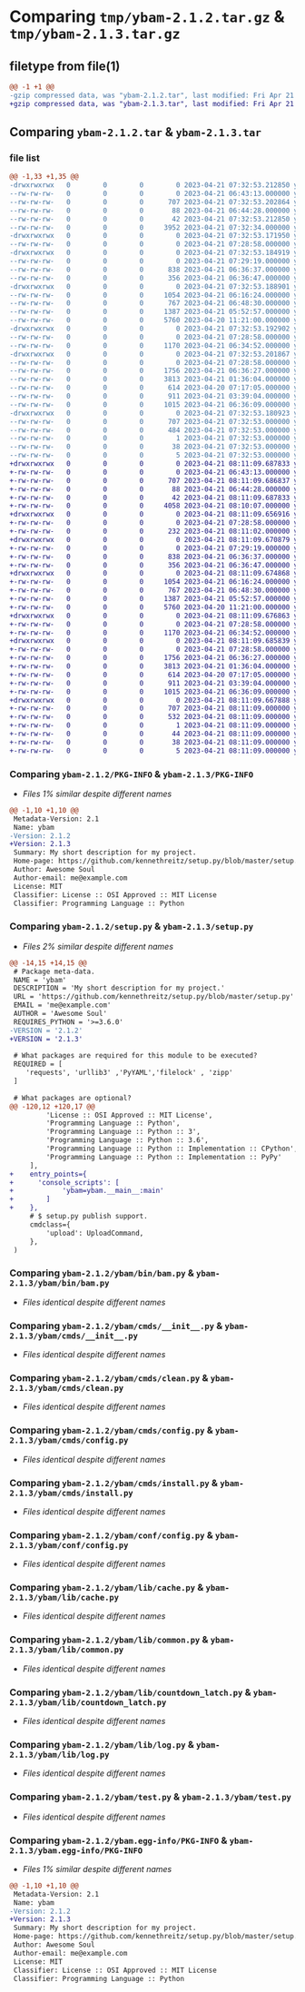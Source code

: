 # Comparing `tmp/ybam-2.1.2.tar.gz` & `tmp/ybam-2.1.3.tar.gz`

## filetype from file(1)

```diff
@@ -1 +1 @@
-gzip compressed data, was "ybam-2.1.2.tar", last modified: Fri Apr 21 07:32:53 2023, max compression
+gzip compressed data, was "ybam-2.1.3.tar", last modified: Fri Apr 21 08:11:09 2023, max compression
```

## Comparing `ybam-2.1.2.tar` & `ybam-2.1.3.tar`

### file list

```diff
@@ -1,33 +1,35 @@
-drwxrwxrwx   0        0        0        0 2023-04-21 07:32:53.212850 ybam-2.1.2/
--rw-rw-rw-   0        0        0        0 2023-04-21 06:43:13.000000 ybam-2.1.2/LICENSE
--rw-rw-rw-   0        0        0      707 2023-04-21 07:32:53.202864 ybam-2.1.2/PKG-INFO
--rw-rw-rw-   0        0        0       88 2023-04-21 06:44:28.000000 ybam-2.1.2/README.rst
--rw-rw-rw-   0        0        0       42 2023-04-21 07:32:53.212850 ybam-2.1.2/setup.cfg
--rw-rw-rw-   0        0        0     3952 2023-04-21 07:32:34.000000 ybam-2.1.2/setup.py
-drwxrwxrwx   0        0        0        0 2023-04-21 07:32:53.171950 ybam-2.1.2/ybam/
--rw-rw-rw-   0        0        0        0 2023-04-21 07:28:58.000000 ybam-2.1.2/ybam/__init__.py
-drwxrwxrwx   0        0        0        0 2023-04-21 07:32:53.184919 ybam-2.1.2/ybam/bin/
--rw-rw-rw-   0        0        0        0 2023-04-21 07:29:19.000000 ybam-2.1.2/ybam/bin/__init__.py
--rw-rw-rw-   0        0        0      838 2023-04-21 06:36:37.000000 ybam-2.1.2/ybam/bin/bam.py
--rw-rw-rw-   0        0        0      356 2023-04-21 06:36:47.000000 ybam-2.1.2/ybam/bin/base_commond.py
-drwxrwxrwx   0        0        0        0 2023-04-21 07:32:53.188901 ybam-2.1.2/ybam/cmds/
--rw-rw-rw-   0        0        0     1054 2023-04-21 06:16:24.000000 ybam-2.1.2/ybam/cmds/__init__.py
--rw-rw-rw-   0        0        0      767 2023-04-21 06:48:30.000000 ybam-2.1.2/ybam/cmds/clean.py
--rw-rw-rw-   0        0        0     1387 2023-04-21 05:52:57.000000 ybam-2.1.2/ybam/cmds/config.py
--rw-rw-rw-   0        0        0     5760 2023-04-20 11:21:00.000000 ybam-2.1.2/ybam/cmds/install.py
-drwxrwxrwx   0        0        0        0 2023-04-21 07:32:53.192902 ybam-2.1.2/ybam/conf/
--rw-rw-rw-   0        0        0        0 2023-04-21 07:28:58.000000 ybam-2.1.2/ybam/conf/__init__.py
--rw-rw-rw-   0        0        0     1170 2023-04-21 06:34:52.000000 ybam-2.1.2/ybam/conf/config.py
-drwxrwxrwx   0        0        0        0 2023-04-21 07:32:53.201867 ybam-2.1.2/ybam/lib/
--rw-rw-rw-   0        0        0        0 2023-04-21 07:28:58.000000 ybam-2.1.2/ybam/lib/__init__.py
--rw-rw-rw-   0        0        0     1756 2023-04-21 06:36:27.000000 ybam-2.1.2/ybam/lib/cache.py
--rw-rw-rw-   0        0        0     3813 2023-04-21 01:36:04.000000 ybam-2.1.2/ybam/lib/common.py
--rw-rw-rw-   0        0        0      614 2023-04-20 07:17:05.000000 ybam-2.1.2/ybam/lib/countdown_latch.py
--rw-rw-rw-   0        0        0      911 2023-04-21 03:39:04.000000 ybam-2.1.2/ybam/lib/log.py
--rw-rw-rw-   0        0        0     1015 2023-04-21 06:36:09.000000 ybam-2.1.2/ybam/test.py
-drwxrwxrwx   0        0        0        0 2023-04-21 07:32:53.180923 ybam-2.1.2/ybam.egg-info/
--rw-rw-rw-   0        0        0      707 2023-04-21 07:32:53.000000 ybam-2.1.2/ybam.egg-info/PKG-INFO
--rw-rw-rw-   0        0        0      484 2023-04-21 07:32:53.000000 ybam-2.1.2/ybam.egg-info/SOURCES.txt
--rw-rw-rw-   0        0        0        1 2023-04-21 07:32:53.000000 ybam-2.1.2/ybam.egg-info/dependency_links.txt
--rw-rw-rw-   0        0        0       38 2023-04-21 07:32:53.000000 ybam-2.1.2/ybam.egg-info/requires.txt
--rw-rw-rw-   0        0        0        5 2023-04-21 07:32:53.000000 ybam-2.1.2/ybam.egg-info/top_level.txt
+drwxrwxrwx   0        0        0        0 2023-04-21 08:11:09.687833 ybam-2.1.3/
+-rw-rw-rw-   0        0        0        0 2023-04-21 06:43:13.000000 ybam-2.1.3/LICENSE
+-rw-rw-rw-   0        0        0      707 2023-04-21 08:11:09.686837 ybam-2.1.3/PKG-INFO
+-rw-rw-rw-   0        0        0       88 2023-04-21 06:44:28.000000 ybam-2.1.3/README.rst
+-rw-rw-rw-   0        0        0       42 2023-04-21 08:11:09.687833 ybam-2.1.3/setup.cfg
+-rw-rw-rw-   0        0        0     4058 2023-04-21 08:10:07.000000 ybam-2.1.3/setup.py
+drwxrwxrwx   0        0        0        0 2023-04-21 08:11:09.656916 ybam-2.1.3/ybam/
+-rw-rw-rw-   0        0        0        0 2023-04-21 07:28:58.000000 ybam-2.1.3/ybam/__init__.py
+-rw-rw-rw-   0        0        0      232 2023-04-21 08:11:02.000000 ybam-2.1.3/ybam/__main__.py
+drwxrwxrwx   0        0        0        0 2023-04-21 08:11:09.670879 ybam-2.1.3/ybam/bin/
+-rw-rw-rw-   0        0        0        0 2023-04-21 07:29:19.000000 ybam-2.1.3/ybam/bin/__init__.py
+-rw-rw-rw-   0        0        0      838 2023-04-21 06:36:37.000000 ybam-2.1.3/ybam/bin/bam.py
+-rw-rw-rw-   0        0        0      356 2023-04-21 06:36:47.000000 ybam-2.1.3/ybam/bin/base_commond.py
+drwxrwxrwx   0        0        0        0 2023-04-21 08:11:09.674868 ybam-2.1.3/ybam/cmds/
+-rw-rw-rw-   0        0        0     1054 2023-04-21 06:16:24.000000 ybam-2.1.3/ybam/cmds/__init__.py
+-rw-rw-rw-   0        0        0      767 2023-04-21 06:48:30.000000 ybam-2.1.3/ybam/cmds/clean.py
+-rw-rw-rw-   0        0        0     1387 2023-04-21 05:52:57.000000 ybam-2.1.3/ybam/cmds/config.py
+-rw-rw-rw-   0        0        0     5760 2023-04-20 11:21:00.000000 ybam-2.1.3/ybam/cmds/install.py
+drwxrwxrwx   0        0        0        0 2023-04-21 08:11:09.676863 ybam-2.1.3/ybam/conf/
+-rw-rw-rw-   0        0        0        0 2023-04-21 07:28:58.000000 ybam-2.1.3/ybam/conf/__init__.py
+-rw-rw-rw-   0        0        0     1170 2023-04-21 06:34:52.000000 ybam-2.1.3/ybam/conf/config.py
+drwxrwxrwx   0        0        0        0 2023-04-21 08:11:09.685839 ybam-2.1.3/ybam/lib/
+-rw-rw-rw-   0        0        0        0 2023-04-21 07:28:58.000000 ybam-2.1.3/ybam/lib/__init__.py
+-rw-rw-rw-   0        0        0     1756 2023-04-21 06:36:27.000000 ybam-2.1.3/ybam/lib/cache.py
+-rw-rw-rw-   0        0        0     3813 2023-04-21 01:36:04.000000 ybam-2.1.3/ybam/lib/common.py
+-rw-rw-rw-   0        0        0      614 2023-04-20 07:17:05.000000 ybam-2.1.3/ybam/lib/countdown_latch.py
+-rw-rw-rw-   0        0        0      911 2023-04-21 03:39:04.000000 ybam-2.1.3/ybam/lib/log.py
+-rw-rw-rw-   0        0        0     1015 2023-04-21 06:36:09.000000 ybam-2.1.3/ybam/test.py
+drwxrwxrwx   0        0        0        0 2023-04-21 08:11:09.667888 ybam-2.1.3/ybam.egg-info/
+-rw-rw-rw-   0        0        0      707 2023-04-21 08:11:09.000000 ybam-2.1.3/ybam.egg-info/PKG-INFO
+-rw-rw-rw-   0        0        0      532 2023-04-21 08:11:09.000000 ybam-2.1.3/ybam.egg-info/SOURCES.txt
+-rw-rw-rw-   0        0        0        1 2023-04-21 08:11:09.000000 ybam-2.1.3/ybam.egg-info/dependency_links.txt
+-rw-rw-rw-   0        0        0       44 2023-04-21 08:11:09.000000 ybam-2.1.3/ybam.egg-info/entry_points.txt
+-rw-rw-rw-   0        0        0       38 2023-04-21 08:11:09.000000 ybam-2.1.3/ybam.egg-info/requires.txt
+-rw-rw-rw-   0        0        0        5 2023-04-21 08:11:09.000000 ybam-2.1.3/ybam.egg-info/top_level.txt
```

### Comparing `ybam-2.1.2/PKG-INFO` & `ybam-2.1.3/PKG-INFO`

 * *Files 1% similar despite different names*

```diff
@@ -1,10 +1,10 @@
 Metadata-Version: 2.1
 Name: ybam
-Version: 2.1.2
+Version: 2.1.3
 Summary: My short description for my project.
 Home-page: https://github.com/kennethreitz/setup.py/blob/master/setup.py
 Author: Awesome Soul
 Author-email: me@example.com
 License: MIT
 Classifier: License :: OSI Approved :: MIT License
 Classifier: Programming Language :: Python
```

### Comparing `ybam-2.1.2/setup.py` & `ybam-2.1.3/setup.py`

 * *Files 2% similar despite different names*

```diff
@@ -14,15 +14,15 @@
 # Package meta-data.
 NAME = 'ybam'
 DESCRIPTION = 'My short description for my project.'
 URL = 'https://github.com/kennethreitz/setup.py/blob/master/setup.py'
 EMAIL = 'me@example.com'
 AUTHOR = 'Awesome Soul'
 REQUIRES_PYTHON = '>=3.6.0'
-VERSION = '2.1.2'
+VERSION = '2.1.3'
 
 # What packages are required for this module to be executed?
 REQUIRED = [
    'requests', 'urllib3' ,'PyYAML','filelock' , 'zipp'
 ]
 
 # What packages are optional?
@@ -120,12 +120,17 @@
         'License :: OSI Approved :: MIT License',
         'Programming Language :: Python',
         'Programming Language :: Python :: 3',
         'Programming Language :: Python :: 3.6',
         'Programming Language :: Python :: Implementation :: CPython',
         'Programming Language :: Python :: Implementation :: PyPy'
     ],
+    entry_points={
+      'console_scripts': [
+            'ybam=ybam.__main__:main'
+        ]
+    },
     # $ setup.py publish support.
     cmdclass={
         'upload': UploadCommand,
     },
 )
```

### Comparing `ybam-2.1.2/ybam/bin/bam.py` & `ybam-2.1.3/ybam/bin/bam.py`

 * *Files identical despite different names*

### Comparing `ybam-2.1.2/ybam/cmds/__init__.py` & `ybam-2.1.3/ybam/cmds/__init__.py`

 * *Files identical despite different names*

### Comparing `ybam-2.1.2/ybam/cmds/clean.py` & `ybam-2.1.3/ybam/cmds/clean.py`

 * *Files identical despite different names*

### Comparing `ybam-2.1.2/ybam/cmds/config.py` & `ybam-2.1.3/ybam/cmds/config.py`

 * *Files identical despite different names*

### Comparing `ybam-2.1.2/ybam/cmds/install.py` & `ybam-2.1.3/ybam/cmds/install.py`

 * *Files identical despite different names*

### Comparing `ybam-2.1.2/ybam/conf/config.py` & `ybam-2.1.3/ybam/conf/config.py`

 * *Files identical despite different names*

### Comparing `ybam-2.1.2/ybam/lib/cache.py` & `ybam-2.1.3/ybam/lib/cache.py`

 * *Files identical despite different names*

### Comparing `ybam-2.1.2/ybam/lib/common.py` & `ybam-2.1.3/ybam/lib/common.py`

 * *Files identical despite different names*

### Comparing `ybam-2.1.2/ybam/lib/countdown_latch.py` & `ybam-2.1.3/ybam/lib/countdown_latch.py`

 * *Files identical despite different names*

### Comparing `ybam-2.1.2/ybam/lib/log.py` & `ybam-2.1.3/ybam/lib/log.py`

 * *Files identical despite different names*

### Comparing `ybam-2.1.2/ybam/test.py` & `ybam-2.1.3/ybam/test.py`

 * *Files identical despite different names*

### Comparing `ybam-2.1.2/ybam.egg-info/PKG-INFO` & `ybam-2.1.3/ybam.egg-info/PKG-INFO`

 * *Files 1% similar despite different names*

```diff
@@ -1,10 +1,10 @@
 Metadata-Version: 2.1
 Name: ybam
-Version: 2.1.2
+Version: 2.1.3
 Summary: My short description for my project.
 Home-page: https://github.com/kennethreitz/setup.py/blob/master/setup.py
 Author: Awesome Soul
 Author-email: me@example.com
 License: MIT
 Classifier: License :: OSI Approved :: MIT License
 Classifier: Programming Language :: Python
```

